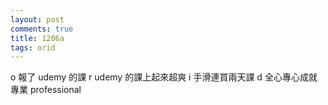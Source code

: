 ```yaml
---
layout: post
comments: true
title: 1206a
tags: orid
---
```

o
報了 udemy 的課
r
udemy 的課上起來超爽
i
手滑連買兩天課
d
全心專心成就專業 professional

